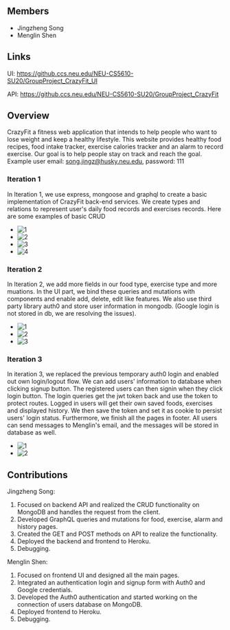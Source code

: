 ## Members

* Jingzheng Song
* Menglin Shen

## Links

UI: https://github.ccs.neu.edu/NEU-CS5610-SU20/GroupProject_CrazyFit_UI

API: https://github.ccs.neu.edu/NEU-CS5610-SU20/GroupProject_CrazyFit

## Overview

CrazyFit a fitness web application that intends to help people who want to lose weight and keep a healthy lifestyle. This website provides healthy food recipes, food intake tracker, exercise calories tracker and an alarm to record exercise. Our goal is to help people stay on track and reach the goal. Example user email: song.jingz@husky.neu.edu, password: 111

### Iteration 1

In Iteration 1, we use express, mongoose and graphql to create a basic implementation of CrazyFit back-end services. We create types and relations to represent user's daily food records and exercises records.
Here are some examples of basic CRUD
- ![1](/screenshots/connect.png)
- ![2](/screenshots/beforeEdit.png)
- ![3](/screenshots/afterEdit.png)
- ![4](/screenshots/successAdd.png)


### Iteration 2
In Iteration 2, we add more fields in our food type, exercise type and more muations. In the UI part, we bind these queries and mutations with components and enable add, delete, edit like features. We also use third party library auth0 and store user information in mongodb. (Google login is not stored in db, we are resolving the issues). 

- ![1](/screenshots/moreFields.png)
- ![2](/screenshots/auth0Users.png)
- ![3](/screenshots/foodsWithTime.png)


### Iteration 3

In iteration 3, we replaced the previous temporary auth0 login and enabled out own login/logout flow. We can add users' information to database when clicking signup button. The registered users can then signin when they click login button. The login queries get the jwt token back and use the token to protect routes. Logged in users will get their own saved foods, exercises and displayed history. We then save the token and set it as cookie to persist users' login status. Furthermore, we finish all the pages in footer. All users can send messages to Menglin's email, and the messages will be stored in database as well.

- ![1](/screenshots/userMessage.png)
- ![2](/screenshots/myAccount.png)

## Contributions

Jingzheng Song:

1. Focused on backend API and realized the CRUD functionality on MongoDB and handles the request from the client.
2. Developed GraphQL queries and mutations for food, exercise, alarm and history pages.
3. Created the GET and POST methods on API to realize the functionality. 
4. Deployed the backend and frontend to Heroku.
5. Debugging.

Menglin Shen:

1. Focused on frontend UI and designed all the main pages.
2. Integrated an authentication login and signup form with Auth0 and Google credentials.
3. Developed the Auth0 authentication and started working on the connection of users database on MongoDB.
4. Deployed frontend to Heroku.
5. Debugging.



